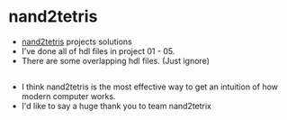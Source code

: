 # nand2tetris

* <a href="http://nand2tetris.org/terms.php">nand2tetris</a> projects solutions
* I've done all of hdl files in project 01 - 05.
* There are some overlapping hdl files. (Just ignore)


## 

* I think nand2tetris is the most effective way to get an intuition of how modern computer works.
* I'd like to say a huge thank you to team nand2tetrix

